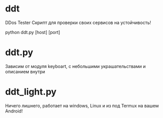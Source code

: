 # ddt
DDos Tester
Скрипт для проверки своих сервисов на устойчивость! 

python ddt.py [host] [port]

# ddt.py
Зависим от модуля keyboart, с небольшими украшательствами и описанием внутри

# ddt_light.py
Ничего лишнего, работает на windows, Linux и из под Termux на вашем Android! 
